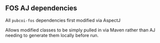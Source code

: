 ## FOS AJ dependencies

All `pubcoi-fos` dependencies first modified via AspectJ

Allows modified classes to be simply pulled in via Maven rather than AJ needing to
generate them locally before run.